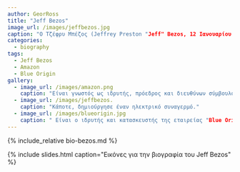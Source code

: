 ```yaml
---
author: GeorRoss
title: "Jeff Bezos"
image_url: /images/jeffbezos.jpg
caption: "Ο Τζέφρυ Μπέζος (Jeffrey Preston "Jeff" Bezos, 12 Ιανουαρίου 1964), γνωστός ως Τζεφ Μπέζος, είναι Αμερικανός επιχειρηματίας της τεχνολογίας και του λιανικού εμπορίου, επενδυτής, επιστήμονας της πληροφορικής και φιλάνθρωπος. "
categories:
  - biography
tags:
  - Jeff Bezos
  - Amazon
  - Blue Origin
gallery:
  - image_url: /images/amazon.png
    caption: "Είναι γνωστός ως ιδρυτής, πρόεδρος και διευθύνων σύμβουλος της Amazon.com, της μεγαλύτερης λιανεμπορικής εταιρείας στον κόσμο με πωλήσεις αγαθών και υπηρεσιών μέσω Διαδικτύου."
  - image_url: /images/jeffbezos.
    caption: "Κάποτε, δημιούργησε έναν ηλεκτρικό συναγερμό."
  - image_url: /images/blueorigin.jpg
    caption: " Είναι ο ιδρυτής και κατασκευστής της εταιρείας "Blue Origin", (ιδρύθηκε το 2000) η οποία πραγματοποίησε δοκιμαστικές πτήσεις στο διάστημα που ξεκίνησαν το 2015 και κάνοντας σχέδια για διαστημικές πτήσεις ανθρώπων, τα οποία ξεκίνησαν το 2015. ."
---
```


{% include_relative bio-bezos.md %}

{% include slides.html caption="Εικόνες για την βιογραφία του Jeff Bezos" %}

